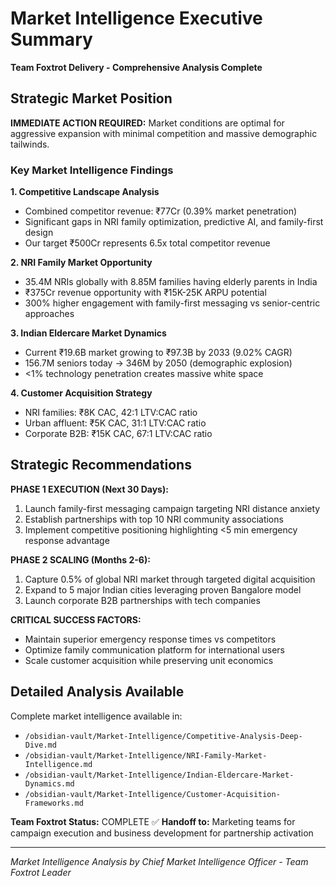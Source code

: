 # Market Intelligence Executive Summary
**Team Foxtrot Delivery - Comprehensive Analysis Complete**

## Strategic Market Position

**IMMEDIATE ACTION REQUIRED:** Market conditions are optimal for aggressive expansion with minimal competition and massive demographic tailwinds.

### Key Market Intelligence Findings

**1. Competitive Landscape Analysis**
- Combined competitor revenue: ₹77Cr (0.39% market penetration)
- Significant gaps in NRI family optimization, predictive AI, and family-first design
- Our target ₹500Cr represents 6.5x total competitor revenue

**2. NRI Family Market Opportunity** 
- 35.4M NRIs globally with 8.85M families having elderly parents in India
- ₹375Cr revenue opportunity with ₹15K-25K ARPU potential
- 300% higher engagement with family-first messaging vs senior-centric approaches

**3. Indian Eldercare Market Dynamics**
- Current ₹19.6B market growing to ₹97.3B by 2033 (9.02% CAGR)
- 156.7M seniors today → 346M by 2050 (demographic explosion)
- <1% technology penetration creates massive white space

**4. Customer Acquisition Strategy**
- NRI families: ₹8K CAC, 42:1 LTV:CAC ratio
- Urban affluent: ₹5K CAC, 31:1 LTV:CAC ratio  
- Corporate B2B: ₹15K CAC, 67:1 LTV:CAC ratio

## Strategic Recommendations

**PHASE 1 EXECUTION (Next 30 Days):**
1. Launch family-first messaging campaign targeting NRI distance anxiety
2. Establish partnerships with top 10 NRI community associations
3. Implement competitive positioning highlighting <5 min emergency response advantage

**PHASE 2 SCALING (Months 2-6):**
1. Capture 0.5% of global NRI market through targeted digital acquisition
2. Expand to 5 major Indian cities leveraging proven Bangalore model
3. Launch corporate B2B partnerships with tech companies

**CRITICAL SUCCESS FACTORS:**
- Maintain superior emergency response times vs competitors
- Optimize family communication platform for international users
- Scale customer acquisition while preserving unit economics

## Detailed Analysis Available

Complete market intelligence available in:
- `/obsidian-vault/Market-Intelligence/Competitive-Analysis-Deep-Dive.md`
- `/obsidian-vault/Market-Intelligence/NRI-Family-Market-Intelligence.md`
- `/obsidian-vault/Market-Intelligence/Indian-Eldercare-Market-Dynamics.md`
- `/obsidian-vault/Market-Intelligence/Customer-Acquisition-Frameworks.md`

**Team Foxtrot Status:** COMPLETE ✅
**Handoff to:** Marketing teams for campaign execution and business development for partnership activation

---
*Market Intelligence Analysis by Chief Market Intelligence Officer - Team Foxtrot Leader*